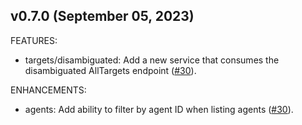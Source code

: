 ## v0.7.0 (September 05, 2023)

FEATURES:


* targets/disambiguated: Add a new service that consumes the disambiguated AllTargets endpoint ([#30](https://github.com/bastionzero/bastionzero-sdk-go/issues/30)).


ENHANCEMENTS:


* agents: Add ability to filter by agent ID when listing agents ([#30](https://github.com/bastionzero/bastionzero-sdk-go/issues/30)).


